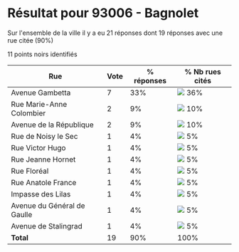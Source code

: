 # Résultat pour 93006 - Bagnolet

Sur l'ensemble de la ville il y a eu 21 réponses dont 19 réponses avec une rue citée (90%)

11 points noirs identifiés

| Rue | Vote | % réponses | % Nb rues cités|
|-----|------|------------|----------------|
| Avenue Gambetta | 7 | 33% | <img src="../../img/bar_36.gif" />&nbsp;36%|
| Rue Marie-Anne Colombier | 2 | 9% | <img src="../../img/bar_10.gif" />&nbsp;10%|
| Avenue de la République | 2 | 9% | <img src="../../img/bar_10.gif" />&nbsp;10%|
| Rue de Noisy le Sec | 1 | 4% | <img src="../../img/bar_5.gif" />&nbsp;5%|
| Rue Victor Hugo | 1 | 4% | <img src="../../img/bar_5.gif" />&nbsp;5%|
| Rue Jeanne Hornet | 1 | 4% | <img src="../../img/bar_5.gif" />&nbsp;5%|
| Rue Floréal | 1 | 4% | <img src="../../img/bar_5.gif" />&nbsp;5%|
| Rue Anatole France | 1 | 4% | <img src="../../img/bar_5.gif" />&nbsp;5%|
| Impasse des Lilas | 1 | 4% | <img src="../../img/bar_5.gif" />&nbsp;5%|
| Avenue du Général de Gaulle | 1 | 4% | <img src="../../img/bar_5.gif" />&nbsp;5%|
| Avenue de Stalingrad | 1 | 4% | <img src="../../img/bar_5.gif" />&nbsp;5%|
| **Total** | 19 | 90% | 100%|
